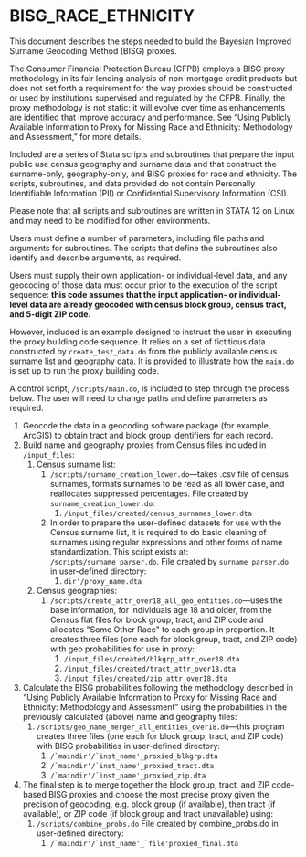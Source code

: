 # BISG_RACE_ETHNICITY

This document describes the steps needed to build the Bayesian Improved Surname
Geocoding Method (BISG) proxies.

The Consumer Financial Protection Bureau (CFPB) employs a BISG proxy methodology
in its fair lending analysis of non-mortgage credit products but does not set
forth a requirement for the way proxies should be constructed or used by
institutions supervised and regulated by the CFPB.
Finally, the proxy methodology is not static: it will evolve over time as
enhancements are identified that improve accuracy and performance.
See “Using Publicly Available Information to Proxy for Missing Race and
Ethnicity: Methodology and Assessment,” for more details.

Included are a series of Stata scripts and subroutines that prepare the input
public use census geography and surname data and that construct the
surname-only, geography-only, and BISG proxies for race and ethnicity.
The scripts, subroutines, and data provided do not contain Personally
Identifiable Information (PII) or Confidential Supervisory Information (CSI).

Please note that all scripts and subroutines are written in STATA 12 on Linux
and may need to be modified for other environments.

Users must define a number of parameters, including file paths and arguments for subroutines.
The scripts that define the subroutines also identify and describe arguments, as required.

Users must supply their own application- or individual-level data,
and any geocoding of those data must occur prior to the execution of the
script sequence: **this code assumes that the input application- or
individual-level data are already geocoded with census block group,
census tract, and 5-digit ZIP code.**

However, included is an example designed to instruct the user in executing
the proxy building code sequence.
It relies on a set of fictitious data constructed by `create_test_data.do` from
the publicly available census surname list and geography data.
It is provided to illustrate how the `main.do` is set up to run the proxy building code.

A control script, `/scripts/main.do`, is included to step through the process below.
The user will need to change paths and define parameters as required.

1. Geocode the data in a geocoding software package (for example, ArcGIS)
   to obtain tract and block group identifiers for each record.
1. Build name and geography proxies from Census files included in `/input_files`:
   1. Census surname list:
      1. `/scripts/surname_creation_lower.do`—takes .csv file of census surnames,
         formats surnames to be read as all lower case,
         and reallocates suppressed percentages.
         File created by `surname_creation_lower.do`:
         1. `/input_files/created/census_surnames_lower.dta`
      1. In order to prepare the user-defined datasets for use with the Census surname list,
         it is required to do basic cleaning of surnames using regular expressions
         and other forms of name standardization.
         This script exists at: `/scripts/surname_parser.do`.
         File created by `surname_parser.do` in user-defined directory:
         1. ````dir'/proxy_name.dta````
   1. Census geographies:
      1. `/scripts/create_attr_over18_all_geo_entities.do`—uses the base information,
         for individuals age 18 and older, from the Census flat files for
         block group, tract, and ZIP code and allocates "Some Other Race"
         to each group in proportion.
         It creates three files (one each for block group, tract, and ZIP code)
         with geo probabilities for use in proxy:
         1. `/input_files/created/blkgrp_attr_over18.dta`
         1. `/input_files/created/tract_attr_over18.dta`
         1. `/input_files/created/zip_attr_over18.dta`
1. Calculate the BISG probabilities following the methodology described in
   “Using Publicly Available Information to Proxy for Missing Race and Ethnicity:
   Methodology and Assessment” using the probabilities in the
   previously calculated (above) name and geography files:
   1. `/scripts/geo_name_merger_all_entities_over18.do`—this program
      creates three files (one each for block group, tract, and ZIP code)
      with BISG probabilities in user-defined directory:
      1. ```/`maindir'/`inst_name'_proxied_blkgrp.dta```
      1. ```/`maindir'/`inst_name'_proxied_tract.dta```
      1. ```/`maindir'/`inst_name'_proxied_zip.dta```
1. The final step is to merge together the block group, tract, and ZIP code-based BISG proxies
   and choose the most precise proxy given the precision of geocoding,
   e.g. block group (if available), then tract (if available), or ZIP code
   (if block group and tract unavailable) using:
   1. `/scripts/combine_probs.do`
      File created by combine_probs.do in user-defined directory:
      1. ```/`maindir'/`inst_name'_`file'proxied_final.dta```

